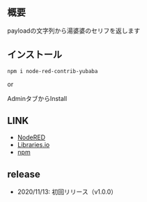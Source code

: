 ## 概要
payloadの文字列から湯婆婆のセリフを返します

## インストール

```
npm i node-red-contrib-yubaba
```

or

AdminタブからInstall

## LINK

* [NodeRED](https://flows.nodered.org/node/node-red-contrib-yubaba)
* [Libraries.io](https://libraries.io/npm/node-red-contrib-yubaba)
* [npm](https://www.npmjs.com/package/node-red-contrib-yubaba)

## release

* 2020/11/13: 初回リリース（v1.0.0）
